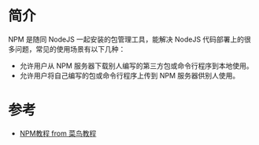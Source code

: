# 简介

NPM 是随同 NodeJS 一起安装的包管理工具，能解决 NodeJS 代码部署上的很多问题，常见的使用场景有以下几种：
+ 允许用户从 NPM 服务器下载别人编写的第三方包或命令行程序到本地使用。
+ 允许用户将自己编写的包或命令行程序上传到 NPM 服务器供别人使用。

# 参考

+ [NPM教程 from 菜鸟教程](http://www.runoob.com/nodejs/nodejs-npm.html)

